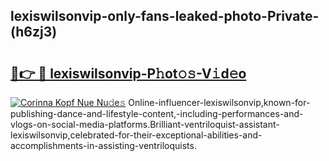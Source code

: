 ## lexiswilsonvip-only-fans​-leaked-photo​-Private-(h6zj3)


# <h2><a href="https://mediaupload.pro?title=lexiswilsonvip&ref=git">🔗👉 🔴 lexiswilsonvip-P𝚑ot𝚘𝚜-V𝚒d𝚎o</a></h2>

[![Corinna Kopf Nue Nu𝚍e𝚜](https://i.imgur.com/0qMVB7G.gif)](https://mediaupload.pro?title=lexiswilsonvip&ref=git)
Online-influencer-lexiswilsonvip,known-for-publishing-dance-and-lifestyle-content,-including-performances-and-vlogs-on-social-media-platforms.Brilliant-ventriloquist-assistant-lexiswilsonvip,celebrated-for-their-exceptional-abilities-and-accomplishments-in-assisting-ventriloquists.  